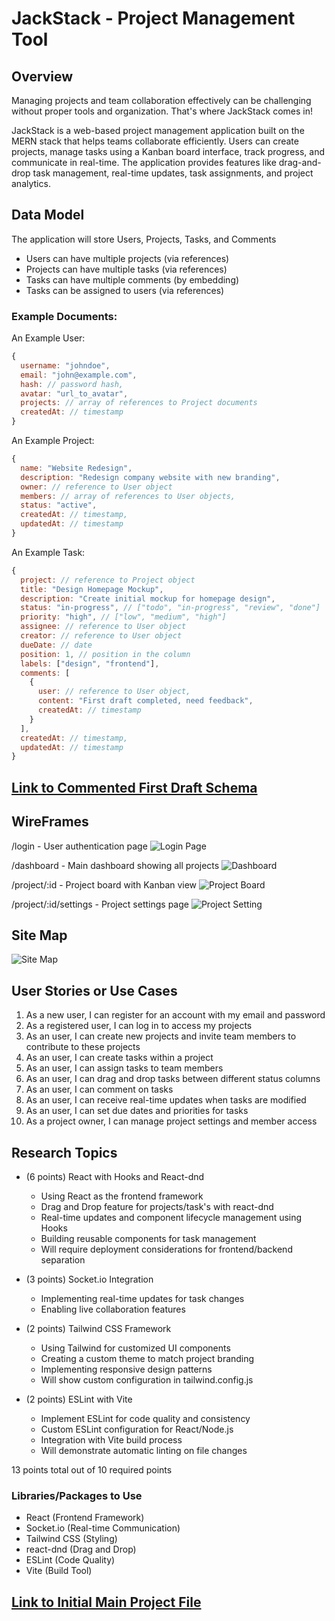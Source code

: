 # JackStack - Project Management Tool

## Overview

Managing projects and team collaboration effectively can be challenging without proper tools and organization. That's where JackStack comes in!

JackStack is a web-based project management application built on the MERN stack that helps teams collaborate efficiently. Users can create projects, manage tasks using a Kanban board interface, track progress, and communicate in real-time. The application provides features like drag-and-drop task management, real-time updates, task assignments, and project analytics.

## Data Model

The application will store Users, Projects, Tasks, and Comments

* Users can have multiple projects (via references)
* Projects can have multiple tasks (via references)
* Tasks can have multiple comments (by embedding)
* Tasks can be assigned to users (via references)

### Example Documents:

An Example User:
```javascript
{
  username: "johndoe",
  email: "john@example.com",
  hash: // password hash,
  avatar: "url_to_avatar",
  projects: // array of references to Project documents
  createdAt: // timestamp
}
```
An Example Project:
```javascript
{
  name: "Website Redesign",
  description: "Redesign company website with new branding",
  owner: // reference to User object
  members: // array of references to User objects,
  status: "active",
  createdAt: // timestamp,
  updatedAt: // timestamp
}
```
An Example Task:
```javascript 
{
  project: // reference to Project object
  title: "Design Homepage Mockup",
  description: "Create initial mockup for homepage design",
  status: "in-progress", // ["todo", "in-progress", "review", "done"]
  priority: "high", // ["low", "medium", "high"]
  assignee: // reference to User object
  creator: // reference to User object
  dueDate: // date
  position: 1, // position in the column
  labels: ["design", "frontend"],
  comments: [
    {
      user: // reference to User object,
      content: "First draft completed, need feedback",
      createdAt: // timestamp
    }
  ],
  createdAt: // timestamp,
  updatedAt: // timestamp
}
```

## [Link to Commented First Draft Schema](db.mjs)

## WireFrames 

/login - User authentication page 
![Login Page](documentation/login.png)

/dashboard - Main dashboard showing all projects 
![Dashboard](documentation/dashboard.png)

/project/:id - Project board with Kanban view
![Project Board](documentation/project.png) 

/project/:id/settings - Project settings page
![Project Setting](documentation/project:setting.png)

## Site Map 
![Site Map](documentation/site_map.png)

## User Stories or Use Cases 
1. As a new user, I can register for an account with my email and password 
2. As a registered user, I can log in to access my projects
3. As an user, I can create new projects and invite team members to contribute to these projects 
4. As an user, I can create tasks within a project 
5. As an user, I can assign tasks to team members 
6. As an user, I can drag and drop tasks between different status columns 
7. As an user, I can comment on tasks 
8. As an user, I can receive real-time updates when tasks are modified 
9. As an user, I can set due dates and priorities for tasks 
10. As a project owner, I can manage project settings and member access 

## Research Topics 
* (6 points) React with Hooks and React-dnd 
    * Using React as the frontend framework 
    * Drag and Drop feature for projects/task's with react-dnd 
    * Real-time updates and component lifecycle management using Hooks 
    * Building reusable components for task management 
    * Will require deployment considerations for frontend/backend separation 

* (3 points) Socket.io Integration 
    * Implementing real-time updates for task changes
    * Enabling live collaboration features 

* (2 points) Tailwind CSS Framework 
    * Using Tailwind for customized UI components 
    * Creating a custom theme to match project branding 
    * Implementing responsive design patterns 
    * Will show custom configuration in tailwind.config.js 

* (2 points) ESLint with Vite 
    * Implement ESLint for code quality and consistency 
    * Custom ESLint configuration for React/Node.js 
    * Integration with Vite build process 
    * Will demonstrate automatic linting on file changes 

13 points total out of 10 required points 

### Libraries/Packages to Use
* React (Frontend Framework)
* Socket.io (Real-time Communication)
* Tailwind CSS (Styling)
* react-dnd (Drag and Drop)
* ESLint (Code Quality)
* Vite (Build Tool)

## [Link to Initial Main Project File](app.mjs)
